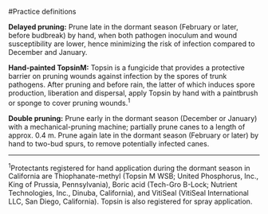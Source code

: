 #Practice definitions

**Delayed pruning:** Prune late in the dormant season (February or later, before budbreak) by hand, when both pathogen inoculum and wound susceptibility are lower, hence minimizing the risk of infection compared to December and January. 

**Hand-painted TopsinM:** Topsin is a fungicide that provides a protective barrier on pruning wounds against infection by the spores of trunk pathogens. After pruning and before rain, the latter of which induces spore production, liberation and dispersal, apply Topsin by hand with a paintbrush or sponge to cover pruning wounds.<sup>1</sup>  

**Double pruning:** Prune early in the dormant season (December or January) with a mechanical-pruning machine; partially prune canes to a length of approx. 0.4 m. Prune again late in the dormant season (February or later) by hand to two-bud spurs, to remove potentially infected canes. 

<hr />

<sup>1</sup>Protectants registered for hand application during the dormant season in California are Thiophanate-methyl (Topsin M WSB; United Phosphorus, Inc., King of Prussia, Pennsylvania), Boric acid (Tech-Gro B-Lock; Nutrient Technologies, Inc., Dinuba, California), and VitiSeal (VitiSeal International LLC, San Diego, California).  Topsin is also registered for spray application.

